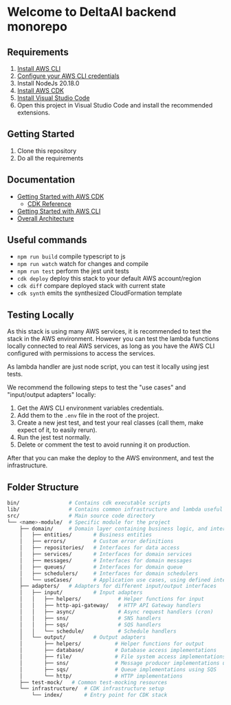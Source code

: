 # Welcome to DeltaAI backend monorepo

## Requirements

1. [Install AWS CLI](https://docs.aws.amazon.com/cli/latest/userguide/getting-started-install.html)
2. [Configure your AWS CLI credentials](https://docs.aws.amazon.com/cli/latest/userguide/cli-configure-sso.html)
3. Install NodeJs 20.18.0
4. [Install AWS CDK](https://docs.aws.amazon.com/cdk/v2/guide/getting_started.html)
5. [Install Visual Studio Code](https://code.visualstudio.com/)
6. Open this project in Visual Studio Code and install the recommended extensions.

## Getting Started

1. Clone this repository
2. Do all the requirements

## Documentation

- [Getting Started with AWS CDK](https://docs.aws.amazon.com/cdk/v2/guide/home.html)
  - [CDK Reference](https://docs.aws.amazon.com/cdk/api/v2/docs/aws-construct-library.html)
- [Getting Started with AWS CLI](https://docs.aws.amazon.com/cli/latest/userguide/cli-chap-welcome.html)
- [Overall Architecture](https://excalidraw.com/#room=7d48cdcfbb084fdc1c67,HP7Ftq5iio-hqxUzn4eC_A)

## Useful commands

- `npm run build` compile typescript to js
- `npm run watch` watch for changes and compile
- `npm run test` perform the jest unit tests
- `cdk deploy` deploy this stack to your default AWS account/region
- `cdk diff` compare deployed stack with current state
- `cdk synth` emits the synthesized CloudFormation template

## Testing Locally
As this stack is using many AWS services, it is recommended to test the stack in the AWS environment. However you can test the lambda functions locally connected to real AWS services, as long as you have the AWS CLI configured with permissions to access the services.

As lambda handler are just node script, you can test it locally using jest tests.

We recommend the following steps to test the "use cases" and "input/output adapters" locally:
1. Get the AWS CLI environment variables credentials.
2. Add them to the `.env` file in the root of the project.
3. Create a new jest test, and test your real classes (call them, make expect of it, to easily rerun).
4. Run the jest test normally.
5. Delete or comment the test to avoid running it on production.

After that you can make the deploy to the AWS environment, and test the infrastructure.

## Folder Structure

```bash
bin/                # Contains cdk executable scripts
lib/                # Contains common infrastructure and lambda useful classes, like: constructors, helpers, etc.
src/                # Main source code directory
└── <name>-module/  # Specific module for the project
    ├── domain/     # Domain layer containing business logic, and interfaces
    │   ├── entities/       # Business entities
    │   ├── errors/         # Custom error definitions
    │   ├── repositories/   # Interfaces for data access
    │   ├── services/       # Interfaces for domain services
    │   ├── messages/       # Interfaces for domain messages
    │   ├── queues/         # Interfaces for domain queue
    │   ├── schedulers/     # Interfaces for domain schedulers
    │   └── useCases/       # Application use cases, using defined interfaces
    ├── adapters/   # Adapters for different input/output interfaces
    │   ├── input/          # Input adapters
    │   │   ├── helpers/            # Helper functions for input
    │   │   ├── http-api-gateway/   # HTTP API Gateway handlers
    │   │   ├── async/              # Async request handlers (cron)
    │   │   ├── sns/                # SNS handlers
    │   │   ├── sqs/                # SQS handlers
    │   │   └── schedule/           # Schedule handlers
    │   └── output/         # Output adapters
    │       ├── helpers/           # Helper functions for output
    │       ├── database/          # Database access implementations
    │       ├── file/              # File system access implementations
    │       ├── sns/               # Message producer implementations using SNS
    │       ├── sqs/               # Queue implementations using SQS
    │       └── http/              # HTTP implementations
    ├── test-mock/   # Common test-mocking resources
    └── infrastructure/  # CDK infrastructure setup
        └── index/       # Entry point for CDK stack
```
